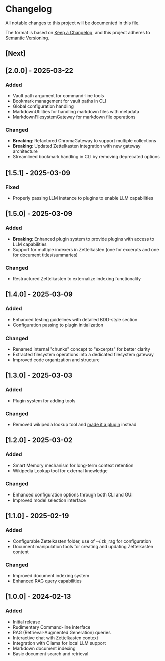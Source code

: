 # Changelog

All notable changes to this project will be documented in this file.

The format is based on [Keep a Changelog](https://keepachangelog.com/en/1.0.0/),
and this project adheres to [Semantic Versioning](https://semver.org/spec/v2.0.0.html).

## [Next]

## [2.0.0] - 2025-03-22

### Added

- Vault path argument for command-line tools
- Bookmark management for vault paths in CLI
- Global configuration handling
- MarkdownUtilities for handling markdown files with metadata
- MarkdownFilesystemGateway for markdown file operations

### Changed

- **Breaking**: Refactored ChromaGateway to support multiple collections
- **Breaking**: Updated Zettelkasten integration with new gateway architecture
- Streamlined bookmark handling in CLI by removing deprecated options

## [1.5.1] - 2025-03-09

### Fixed

- Properly passing LLM instance to plugins to enable LLM capabilities

## [1.5.0] - 2025-03-09

### Added

- **Breaking**: Enhanced plugin system to provide plugins with access to LLM capabilities
- Support for multiple indexers in Zettelkasten (one for excerpts and one for document titles/summaries)

### Changed

- Restructured Zettelkasten to externalize indexing functionality

## [1.4.0] - 2025-03-09

### Added

- Enhanced testing guidelines with detailed BDD-style section
- Configuration passing to plugin initialization

### Changed

- Renamed internal "chunks" concept to "excerpts" for better clarity
- Extracted filesystem operations into a dedicated filesystem gateway
- Improved code organization and structure

## [1.3.0] - 2025-03-03

### Added

- Plugin system for adding tools

### Changed

- Removed wikipedia lookup tool and [made it a plugin](https://pypi.org/project/zk-rag-wikipedia/) instead

## [1.2.0] - 2025-03-02

### Added

- Smart Memory mechanism for long-term context retention
- Wikipedia Lookup tool for external knowledge

### Changed

- Enhanced configuration options through both CLI and GUI
- Improved model selection interface

## [1.1.0] - 2025-02-19

### Added

- Configurable Zettelkasten folder, use of ~/.zk_rag for configuration
- Document manipulation tools for creating and updating Zettelkasten content

### Changed

- Improved document indexing system
- Enhanced RAG query capabilities

## [1.0.0] - 2024-02-13

### Added

- Initial release
- Rudimentary Command-line interface
- RAG (Retrieval-Augmented Generation) queries
- Interactive chat with Zettelkasten context
- Integration with Ollama for local LLM support
- Markdown document indexing
- Basic document search and retrieval

